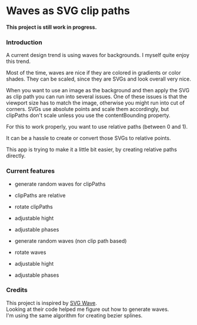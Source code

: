 # Waves as SVG clip paths

**This project is still work in progress.**

### Introduction

A current design trend is using waves for backgrounds.
I myself quite enjoy this trend.

Most of the time, waves are nice if they are colored in gradients or color shades.
They can be scaled, since they are SVGs and look overall very nice.

When you want to use an image as the background and then apply the SVG as clip path you can run into several issues.
One of these issues is that the viewport size has to match the image, otherwise you might run into cut of corners.
SVGs use absolute points and scale them accordingly, but clipPaths don't scale unless you use the contentBounding property.

For this to work properly, you want to use relative paths (between 0 and 1).

It can be a hassle to create or convert those SVGs to relative points.

This app is trying to make it a little bit easier, by creating relative paths directly.

### Current features

- generate random waves for clipPaths
- clipPaths are relative
- rotate clipPaths
- adjustable hight
- adjustable phases

- generate random waves (non clip path based)
- rotate waves
- adjustable hight
- adjustable phases

### Credits

This project is inspired by [SVG Wave](https://github.com/anup-a/svgwave).  
Looking at their code helped me figure out how to generate waves.  
I'm using the same algorithm for creating bezier splines.
